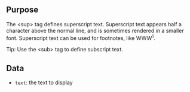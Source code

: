 ## Purpose

The &lt;sup&gt; tag defines superscript text. Superscript text appears half a character 
above the normal line, and is sometimes rendered in a smaller font. Superscript text can 
be used for footnotes, like WWW<sup>1</sup>.

Tip: Use the &lt;sub&gt; tag to define subscript text. 

## Data

* `text`: the text to display
